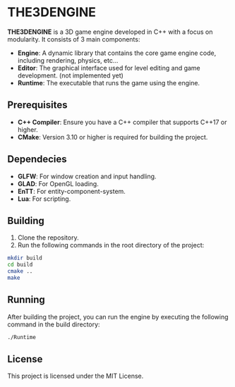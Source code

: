 # THE3DENGINE

**THE3DENGINE** is a 3D game engine developed in C++ with a focus on modularity. It consists of 3 main components:

- **Engine**: A dynamic library that contains the core game engine code, including rendering, physics, etc...
- **Editor**: The graphical interface used for level editing and game development. (not implemented yet)
- **Runtime**: The executable that runs the game using the engine.

## Prerequisites

- **C++ Compiler**: Ensure you have a C++ compiler that supports C++17 or higher.
- **CMake**: Version 3.10 or higher is required for building the project.

## Dependecies

- **GLFW**: For window creation and input handling.
- **GLAD**: For OpenGL loading.
- **EnTT**: For entity-component-system.
- **Lua**: For scripting.

## Building

1. Clone the repository.
2. Run the following commands in the root directory of the project:

```bash
mkdir build
cd build
cmake ..
make
```

## Running

After building the project, you can run the engine by executing the following command in the build directory:

```bash
./Runtime
```

## License

This project is licensed under the MIT License.
